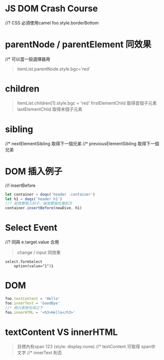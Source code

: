 # JS DOM Crash Course

//? CSS 必須使用camel foo.style.borderBottom

# parentNode / parentElement 同效果
//* 可以當一般選擇器用
> itemList.parentNode.style.bgc='red'

# children
> itemList.children[1].style.bgc = 'red'
> firstElementChild 取得首個子元素
> lastElementChild 取得末個子元素

# sibling 
//* nextElementSibling 取得下一個兄弟
//* previousElementSibling 取得下一個兄弟

# DOM 插入例子
//! insertBefore
```js
let container = doqs('header .container')
let h1 = doqs('header h1')
//? 前放要插入的子，後放要插在誰前方
container.insertBefore(newDive, h1) 
```


# Select Event
//? 同與 e.target.value 合用
> change / input 同效果
```pug
select.formSelect
    option(value="1")1
```


# DOM
```js
foo.textContent = 'Hello'
foo.innerText = 'GoodBye'
//* 將元素放在母之下
foo.innerHTML = '<h3>Hello</h3>' 
```
# textContent VS innerHTML
> 目標內有span 123  (style: display:none)
//* textContent 可取得 span中文字
//* innerText 則否